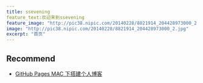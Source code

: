 ```yaml
---
title: ssevening
feature_text:欢迎来到ssevening
feature_image: "http://pic38.nipic.com/20140228/8821914_204428973000_2.jpg"
image: "http://pic38.nipic.com/20140228/8821914_204428973000_2.jpg"
excerpt: "首页"
---
```


## Recommend

- [GitHub Pages MAC 下搭建个人博客](https://ssevening.github.io/%E7%BD%91%E7%AB%99%E6%8A%80%E6%9C%AF/2017/04/17/GitHub-Pages-MAC-%E4%B8%8B%E6%90%AD%E5%BB%BA%E4%B8%AA%E4%BA%BA%E5%8D%9A%E5%AE%A2/)
